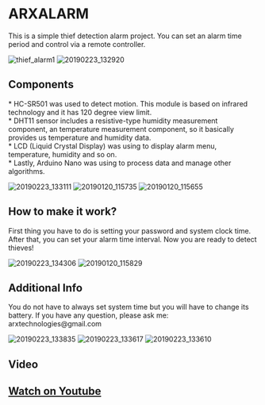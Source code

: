 

# ARXALARM
This is a simple thief detection alarm project. You can set an alarm time period and control via a remote controller.

![thief_alarm1](https://user-images.githubusercontent.com/30238276/53284897-42028300-376b-11e9-82b1-8b0eec166922.jpg)
![20190223_132920](https://user-images.githubusercontent.com/30238276/53287096-a253ed80-3788-11e9-8c2f-a14b61fd2a4c.jpg)

<h2>Components</h2>
* HC-SR501 was used to detect motion. This module is based on infrared technology and it has 120 degree view limit.<br>
* DHT11 sensor includes a resistive-type humidity measurement component, an temperature measurement component, so it basically provides us temperature and humidity data.<br>
* LCD (Liquid Crystal Display) was using to display alarm menu, temperature, humidity and so on.<br>
* Lastly, Arduino Nano was using to process data and manage other algorithms.<br>

![20190223_133111](https://user-images.githubusercontent.com/30238276/53287136-0eceec80-3789-11e9-841d-700408197657.jpg)
![20190120_115735](https://user-images.githubusercontent.com/30238276/53284899-42028300-376b-11e9-9282-7be5286be83d.jpg)
![20190120_115655](https://user-images.githubusercontent.com/30238276/53284898-42028300-376b-11e9-819b-a0e07d2bde38.jpg)

<h2>How to make it work?</h2>
First thing you have to do is setting your password and system clock time. After that, you can set your alarm time interval. Now you are ready to detect thieves!<br>

![20190223_134306](https://user-images.githubusercontent.com/30238276/53287159-46d62f80-3789-11e9-9181-84382731191e.jpg)
![20190120_115829](https://user-images.githubusercontent.com/30238276/53284900-42028300-376b-11e9-91da-afbb8919cf7e.jpg)

<h2>Additional Info</h2>
You do not have to always set system time but you will have to change its battery.
If you have any question, please ask me: arxtechnologies@gmail.com

![20190223_133835](https://user-images.githubusercontent.com/30238276/53287181-83a22680-3789-11e9-8bd9-93f96fe8f2a4.jpg)
![20190223_133617](https://user-images.githubusercontent.com/30238276/53287200-b0563e00-3789-11e9-9ce2-983935f8e897.jpg)
![20190223_133610](https://user-images.githubusercontent.com/30238276/53287205-d845a180-3789-11e9-8987-aaad1a0d316d.jpg)


<h2>Video<h2>
<a href="https://www.youtube.com/watch?v=hUYbu--PCa4&feature=youtu.be">Watch on Youtube</a>

